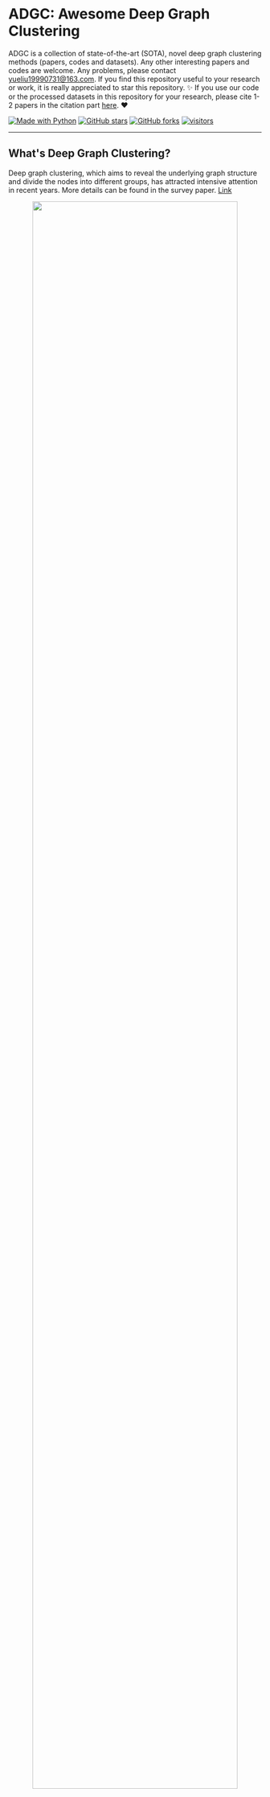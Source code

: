 [python-img]: https://img.shields.io/github/languages/top/yueliu1999/Awesome-Deep-Graph-Clustering?color=lightgrey
[stars-img]: https://img.shields.io/github/stars/yueliu1999/Awesome-Deep-Graph-Clustering?color=yellow
[stars-url]: https://github.com/yueliu1999/Awesome-Deep-Graph-Clustering/stargazers
[fork-img]: https://img.shields.io/github/forks/yueliu1999/Awesome-Deep-Graph-Clustering?color=lightblue&label=fork
[fork-url]: https://github.com/yueliu1999/Awesome-Deep-Graph-Clustering/network/members
[visitors-img]: https://visitor-badge.glitch.me/badge?page_id=yueliu1999.Awesome-Deep-Graph-Clustering
[adgc-url]: https://github.com/yueliu1999/Awesome-Deep-Graph-Clustering

# ADGC: Awesome Deep Graph Clustering

ADGC is a collection of state-of-the-art (SOTA), novel deep graph clustering methods (papers, codes and datasets). Any other interesting papers and codes are welcome. Any problems, please contact yueliu19990731@163.com. If you find this repository useful to your research or work, it is really appreciated to star this repository. :sparkles: If you use our code or the processed datasets in this repository for your research, please cite 1-2 papers in the citation part [here](https://github.com/yueliu1999/Awesome-Deep-Graph-Clustering#citation). :heart:

[![Made with Python][python-img]][adgc-url]
[![GitHub stars][stars-img]][stars-url]
[![GitHub forks][fork-img]][fork-url]
[![visitors][visitors-img]][adgc-url]

--------------

## What's Deep Graph Clustering?

Deep graph clustering, which aims to reveal the underlying graph structure and divide the nodes into different groups, has attracted intensive attention in recent years. More details can be found in the survey paper. [Link](https://arxiv.org/abs/2211.12875)

<div  align="center">    
    <img src="./assets/logo_new.png" width=90% />
</div>



## Important Survey Papers

| Year | Title                                                        |    Venue    |                            Paper                             | Code |
| ---- | ------------------------------------------------------------ | :---------: | :----------------------------------------------------------: | :--: |
| 2023 | **An Overview of Advanced Deep Graph Node Clustering** |    TCSS   | [Link](https://ieeexplore.ieee.org/abstract/document/10049408) |  - |
| 2022 | **A Survey of Deep Graph Clustering: Taxonomy, Challenge, and Application** |    arXiv    | [Link](https://arxiv.org/abs/2211.12875) |  [Link](https://github.com/yueliu1999/Awesome-Deep-Graph-Clustering) |
| 2022 | **A Comprehensive Survey on Community Detection with Deep Learning** |    TNNLS    | [Link](https://arxiv.org/pdf/2105.12584.pdf?ref=https://githubhelp.com) |  -   |
| 2020 | **A Comprehensive Survey on Graph Neural Networks**          |    TNNLS    | [Link](https://ieeexplore.ieee.org/abstract/document/9046288) |  -   |
| 2020 | **Deep Learning for Community Detection: Progress, Challenges and Opportunities** |    IJCAI    |           [Link](https://arxiv.org/pdf/2005.08225)           |  -   |
| 2018 | **A survey of clustering with deep learning: From the perspective of network architecture** | IEEE Access | [Link](https://ieeexplore.ieee.org/stamp/stamp.jsp?arnumber=8412085) |  -   |





## Papers

### Reconstructive Deep Graph Clustering

| Year | Title                                                        |  Venue  |                            Paper                             |                             Code                             |
| ---- | ------------------------------------------------------------ | :-----: | :----------------------------------------------------------: | :----------------------------------------------------------: |
| 2023 | **Graph Clustering with Graph Neural Networks (DMoN)**       |  JMLR  |           [Link](https://arxiv.org/pdf/2006.16904)           | [Link](https://github.com/google-research/google-research/tree/master/graph_embedding/dmon) |
| 2023 | **Graph Clustering Network with Structure Embedding Enhanced (GC-SEE)**               | PR |            [link](https://doi.org/10.1016/j.patcog.2023.109833) | [link](https://github.com/Marigoldwu/GC-SEE) |
| 2023 | **Beyond Homophily: Reconstructing Structure for Graph-agnostic Clustering (DGCN)**          |   ICML    | [Link](https://arxiv.org/abs/2305.02931) | [Link](https://github.com/Panern/DGCN) |
| 2023 | **Deep Temporal Graph Clustering (TGC)** |   arXiv    | [Link](https://arxiv.org/pdf/2305.10738.pdf) |                              -                               |
| 2022 | **Escaping Feature Twist: A Variational Graph Auto-Encoder for Node Clustering (FT-VGAE)** |   IJCAI    | [Link](https://www.ijcai.org/proceedings/2022/465) |          [Link](https://github.com/nairouz/FT-VGAE) |
| 2022 | **Deep Attention-guided Graph Clustering with Dual Self-supervision (DAGC)** |  TCSVT  |           [Link](https://ieeexplore.ieee.org/stamp/stamp.jsp?arnumber=9999681)           |       [Link](https://github.com/ZhihaoPENG-CityU/DAGC)       |
| 2022 | **Rethinking Graph Auto-Encoder Models for Attributed Graph Clustering (R-GAE)** |  TKDE  | [Link](https://arxiv.org/pdf/2107.08562)  |           [Link](https://github.com/nairouz/R-GAE)   |
| 2022 | **Graph embedding clustering: Graph attention auto-encoder with cluster-specificity distribution (GEC-CSD)** |   NN    | [Link](https://www.sciencedirect.com/science/article/pii/S0893608021002008) |         -           |
| 2022 | **Exploring temporal community structure via network embedding (VGRGMM)** |  TCYB   | [Link](https://ieeexplore.ieee.org/abstract/document/9768181) |                              -                               |
| 2022 | **Cluster-Aware Heterogeneous Information Network Embedding (VaCA-HINE)** |  WSDM   |  [Link](https://dl.acm.org/doi/abs/10.1145/3488560.3498385)  |                              -                               |
| 2022 | **Efficient Graph Convolution for Joint Node Representation Learning and Clustering (GCC)** |  WSDM   |  [Link](https://dl.acm.org/doi/pdf/10.1145/3488560.3498533)  | [Link](https://github.com/chakib401/graph_convolutional_clustering) |
| 2022 | **ZINB-based Graph Embedding Autoencoder for Single-cell RNA-seq Interpretations (scTAG)** |  AAAI   | [Link](https://www.aaai.org/AAAI22Papers/AAAI-5060.YuZ.pdf)  |          [Link](https://github.com/Philyzh8/scTAG)           |
| 2022 | **Graph community infomax(GCI)**                             |  TKDD   |        [Link](https://dl.acm.org/doi/10.1145/3480244)        |                              -                               |
| 2022 | **Deep graph clustering with multi-level subspace fusion (DGCSF)** |   PR    | [Link](https://www.sciencedirect.com/science/article/pii/S003132032200557X) |                              -                               |
| 2022 | **Graph Clustering via Variational Graph Embedding (GC-VAE)** |   PR    | [Link](https://www.sciencedirect.com/science/article/abs/pii/S0031320321005148) |                              -                               |
| 2022 | **Deep neighbor-aware embedding for node clustering in attributed graphs (DNENC)** |   PR    | [Link](https://www.sciencedirect.com/science/article/abs/pii/S0031320321004118) |                              -                               |
| 2022 | **Collaborative Decision-Reinforced Self-Supervision for Attributed Graph Clustering (CDRS)** |  TNNLS  | [Link](https://ieeexplore.ieee.org/abstract/document/9777842) |       [Link](https://github.com/Jillian555/TNNLS_CDRS)       |
| 2022 | **Embedding Graph Auto-Encoder for Graph Clustering (EGAE)** |  TNNLS  |     [Link](https://ieeexplore.ieee.org/document/9741755)     |          [Link](https://github.com/hyzhang98/EGAE)   |
| 2021 | **Self-Supervised Graph Convolutional Network for Multi-View Clustering (SGCMC)** |   TMM   | [Link](https://ieeexplore.ieee.org/abstract/document/9472979/) |          [Link](https://github.com/xdweixia/SGCMC)  |
| 2021 | **Adaptive Hypergraph Auto-Encoder for Relational Data Clustering (AHGAE)** |  TKDE   | [Link](https://ieeexplore.ieee.org/iel7/69/4358933/09525190.pdf%3Fcasa_token%3DmbL8SLkmu8AAAAAA:mNPoE2n3BwaMZsYdRotHwa8Qs3uyzY53ZPVd0ixXutwqovM4vA7OSmsYWN3qXOAGW3CgH-LugHo&hl=en&sa=T&oi=ucasa&ct=ucasa&ei=_dvpYcTXCcCVy9YPgta4-AM&scisig=AAGBfm2V50SkaPV0K8x2F_mYsC15x028wA) |                              -        |                     
| 2021 | **Attention-driven Graph Clustering Network (AGCN)**         | ACM MM  | [Link](https://dl.acm.org/doi/pdf/10.1145/3474085.3475276?casa_token=P8cfxVYUtDYAAAAA:J3wHvLHJKu18558Us6rUHjgxXztBqOYMeNNuqFesIflTJiOefWkz8k2xnNzxJYfDYUyUP8BkUrazKA) |   [Link](https://github.com/ZhihaoPENG-CityU/MM21---AGCN)    |
| 2021 | **Deep Fusion Clustering Network (DFCN)**                    |  AAAI   | [Link](https://ojs.aaai.org/index.php/AAAI/article/view/17198/17005) |             [Link](https://github.com/WxTu/DFCN)             |
| 2020 | **Collaborative Graph Convolutional Networks: Unsupervised Learning Meets Semi-Supervised Learning (CGCN)** |  AAAI   | [Link](https://ojs.aaai.org/index.php/AAAI/article/download/5843/5699) | [Link](https://github.com/nairouz/R-GAE/tree/master/GMM-VGAE) |
| 2020 | **Deep multi-graph clustering via attentive cross-graph association (DMGC)** |  WSDM   |  [Link](https://dl.acm.org/doi/abs/10.1145/3336191.3371806)  |          [Link](https://github.com/flyingdoog/DMGC)          |
| 2020 | **Going Deep: Graph Convolutional Ladder-Shape Networks (GCLN)** |  AAAI   | [Link](https://ojs.aaai.org/index.php/AAAI/article/view/5673/5529) |                              -                               |
| 2020 | **Multi-view attribute graph convolution networks for clustering (MAGCN)** |  IJCAI  |   [Link](https://www.ijcai.org/Proceedings/2020/0411.pdf)    |           [Link](https://github.com/IMKBLE/MAGCN)            |
| 2020 | **One2Multi Graph Autoencoder for Multi-view Graph Clustering (O2MAC)** |   WWW   |            [Link](http://shichuan.org/doc/83.pdf)            |     [Link](https://github.com/googlebaba/WWW2020-O2MAC)      |
| 2020 | **Structural Deep Clustering Network (SDCN/SDCN_Q)**         |   WWW   |           [Link](https://arxiv.org/pdf/2002.01633)           |           [Link](https://github.com/bdy9527/SDCN)            |
| 2020 | **Dirichlet Graph Variational Autoencoder (DGVAE)**          | NeurIPS | [Link](https://proceedings.neurips.cc/paper/2020/file/38a77aa456fc813af07bb428f2363c8d-Paper.pdf) |          [Link](https://github.com/xiyou3368/DGVAE)          |
| 2019 | **RWR-GAE: Random Walk Regularization for Graph Auto Encoders (RWR-GAE)** |  arXiv  |           [Link](https://arxiv.org/pdf/1908.04003)           |      [Link](https://github.com/MysteryVaibhav/RWR-GAE)       |
| 2019 | **Symmetric Graph Convolutional Autoencoder for Unsupervised Graph Representation Learning (GALA)** |  ICCV   | [Link](https://openaccess.thecvf.com/content_ICCV_2019/papers/Park_Symmetric_Graph_Convolutional_Autoencoder_for_Unsupervised_Graph_Representation_Learning_ICCV_2019_paper.pdf) |       [Link](https://github.com/sseung0703/GALA_TF2.0)       |
| 2019 | **Attributed Graph Clustering: A Deep Attentional Embedding Approach (DAEGC)** |  IJCAI  |   [Link](https://www.ijcai.org/proceedings/2019/0509.pdf)    |         [Link](https://github.com/Tiger101010/DAEGC)         |
| 2019 | **Network-Specific Variational Auto-Encoder for Embedding in Attribute Networks (NetVAE)** |  IJCAI  |      [Link](https://www.ijcai.org/proceedings/2019/370)      |                              -                               |
| 2017 | **Graph Clustering with Dynamic Embedding (GRACE)**          |  arXiv  |           [Link](https://arxiv.org/pdf/1712.08249)           |  [Link](https://github.com/yangji9181/GRACE?utm_source=catalyzex.com)         |                            
| 2017 | **MGAE: Marginalized Graph Autoencoder for Graph Clustering (MGAE)** |  CIKM   | [Link](https://www.researchgate.net/profile/Shirui-Pan-3/publication/320882195_MGAE_Marginalized_Graph_Autoencoder_for_Graph_Clustering/links/5b76157b45851546c90a3d74/MGAE-Marginalized-Graph-Autoencoder-for-Graph-Clustering.pdf) |          [Link](https://github.com/GRAND-Lab/MGAE)           |
| 2017 | **Learning Community Embedding with Community Detection and Node Embedding on Graphs (ComE)** |  CIKM   | [Link](https://dl.acm.org/doi/pdf/10.1145/3132847.3132925?casa_token=R5eF-os9QxQAAAAA:GFW1TYwX8Yfs7ytT7tiVsAbNDJZhy0ZAVxzx3vYNBlKuwUKthV6OUuF0SdaKSX1DUMXVtr61SlJg0Q) |             [Link](https://github.com/vwz/ComE)              |
| 2016 | **Deep Neural Networks for Learning Graph Representations (DNGR)** |  AAAI   | [Link](https://ojs.aaai.org/index.php/AAAI/article/download/10179/10038) |          [Link](https://github.com/ShelsonCao/DNGR)          |
| 2015 | **Heterogeneous Network Embedding via Deep Architectures (HNE)** | SIGKDD  | [Link](https://dl.acm.org/doi/pdf/10.1145/2783258.2783296?casa_token=HCfko1SoHs0AAAAA:e5B7ZeoGp2DcuT5kj8KwnghRnMyQhoGhWhDEQoSCI6CkuhtIGshlvZzjLQT2c0LHO8R2jo_4KkVOuQ) |                              -                               |
| 2014 | **Learning Deep Representations for Graph Clustering (GraphEncoder)** |  AAAI   | [Link](https://ojs.aaai.org/index.php/AAAI/article/view/8916/8775) | [Link](https://github.com/quinngroup/deep-representations-clustering) |







### Adversarial Deep Graph Clustering

| Year | Title                                                        | Venue  |                           Paper                            |                      Code                      |
| ---- | ------------------------------------------------------------ | :----: | :--------------------------------------------------------: | :--------------------------------------------: |
| 2021 | **Wasserstein Adversarially Regularized Graph Autoencoder**  | arXiv  |          [Link](https://arxiv.org/pdf/2111.04981)          | [Link](https://github.com/LeonResearch/WARGA)  |
| 2020 | **JANE: Jointly adversarial network embedding (JANE)**              | IJCAI  |  [Link](https://www.ijcai.org/Proceedings/2020/0192.pdf)   |                       -                        |
| 2019 | **Adversarial Graph Embedding for Ensemble Clustering (AGAE)** | IJCAI  |     [Link](https://par.nsf.gov/servlets/purl/10113653)     |                       -                        |
| 2019 | **CommunityGAN: Community Detection with Generative Adversarial Nets (CommunityGAN)** |  WWW   | [Link](https://dl.acm.org/doi/abs/10.1145/3308558.3313564) | [Link](https://github.com/SamJia/CommunityGAN) |
| 2019 | **ProGAN: Network embedding via proximity generative adversarial network (ProGAN)** | SIGKDD | [Link](https://dl.acm.org/doi/pdf/10.1145/3292500.3330866) |                       -                        |
| 2019 | **Learning Graph Embedding with Adversarial Training Methods (ARGA/ARVGA)** |  TCYB  |          [Link](https://arxiv.org/pdf/1901.01250)          |   [Link](https://github.com/GRAND-Lab/ARGA)    |
| 2019 | **Adversarially Regularized Graph Autoencoder for Graph Embedding (ARGA/ARVGA)** | IJCAI  |          [Link](https://arxiv.org/pdf/1802.04407)          |   [Link](https://github.com/GRAND-Lab/ARGA)    |
| 2022 | **Unsupervised network embedding beyond homophily (SELENE)** | TMLR  |          [Link](https://orbilu.uni.lu/bitstream/10993/53475/1/TMLR22b.pdf)          |   [Link](https://github.com/zhiqiangzhongddu/SELENE)    |



### Contrastive Deep Graph Clustering

| Year | Title                                                        |  Venue  |                            Paper                             |                             Code                             |
| ---- | ------------------------------------------------------------ | :-----: | :----------------------------------------------------------: | :----------------------------------------------------------: |
| 2023 | **Dink-Net: Neural Clustering on Large Graphs**              |  ICML   |          [Link](https://arxiv.org/pdf/2305.18405.pdf)             |         [Link](https://github.com/yueliu1999/Dink-Net)                       |
| 2023 | **CONGREGATE: Contrastive Graph Clustering in Curvature Spaces**|  IJCAI   |    [Link](https://arxiv.org/pdf/2305.03555.pdf)    |   [Link](https://github.com/CurvCluster/Congregate)                 |
| 2023 | **Simple Contrastive Graph Clustering (SCGC)**               |  TNNLS  |           [Link](https://arxiv.org/abs/2205.07865)           |                              -                               |
| 2023 | **Hard Sample Aware Network for Contrastive Deep Graph Clustering (HSAN)** |  AAAI   |           [Link](https://arxiv.org/abs/2212.08665)           |          [Link](https://github.com/yueliu1999/HSAN)          |
| 2023 | **Cluster-guided Contrastive Graph Clustering Network (CCGC)** |  AAAI   |           [Link](https://arxiv.org/abs/2301.01098)           |        [Link](https://github.com/xihongyang1999/CCGC)        |
| 2023 | **Contrastive Graph Clustering in Curvature Spaces** |  arXiv   |           [Link](https://arxiv.org/abs/2305.03555)           |        -       |
| 2022 | **NCAGC: A Neighborhood Contrast Framework for Attributed Graph Clustering (NCAGC)** |  arXiv  |           [Link](https://arxiv.org/abs/2206.07897)           | [Link](https://github.com/wangtong627/Dual-Contrastive-Attributed-Graph-Clustering-Network) |
| 2022 | **SCGC : Self-Supervised Contrastive Graph Clustering (SCGC)** |  arXiv  |           [Link](https://arxiv.org/pdf/2204.12656)           |           [Link](https://github.com/gayanku/SCGC)            |
| 2022 | **Improved Dual Correlation Reduction Network (IDCRN)**      |  arXiv  |           [Link](https://arxiv.org/abs/2202.12533)           |                              -                               |
| 2022 | **S3GC: Scalable Self-Supervised Graph Clustering (S3GC)**   | NeurIPS |      [Link](https://openreview.net/forum?id=ldl2V3vLZ5)      |           [Link](https://github.com/devvrit/S3GC)            |
| 2022 | **Self-consistent Contrastive Attributed Graph Clustering with Pseudo-label Prompt (SCAGC)** |   TMM   |           [Link](https://arxiv.org/abs/2110.08264)           |          [Link](https://github.com/xdweixia/SCAGC)           |
| 2022 | **CGC: Contrastive Graph Clustering for Community Detection and Tracking (CGC)** |   WWW   |           [Link](https://arxiv.org/abs/2204.08504)           |                              -                               |
| 2022 | **Towards Unsupervised Deep Graph Structure Learning (SUBLIME)** |   WWW   |         [Link](https://arxiv.org/pdf/2201.06367.pdf)         |         [Link](https://github.com/GRAND-Lab/SUBLIME)         |
| 2022 | **Attributed Graph Clustering with Dual Redundancy Reduction (AGC-DRR)** |  IJCAI  |   [Link](https://www.ijcai.org/proceedings/2022/0418.pdf)    | [Link](https://github.com/gongleii/AGC-DRR)                                                         |
| 2022 | **Deep Graph Clustering via Dual Correlation Reduction (DCRN)** |  AAAI   | [Link](https://www.aaai.org/AAAI22Papers/AAAI-5928.LiuY.pdf) |          [Link](https://github.com/yueliu1999/DCRN)          |
| 2022 | **RepBin: Constraint-Based Graph Representation Learning for Metagenomic Binning (RepBin)** |  AAAI   | [Link](https://www.aaai.org/AAAI22Papers/AAAI-4979.XueH.pdf) |        [Link](https://github.com/xuehansheng/RepBin)         |
| 2022 | **Augmentation-Free Self-Supervised Learning on Graphs (AFGRL)** |  AAAI   |           [Link](https://arxiv.org/pdf/2112.02472)           |          [Link](https://github.com/Namkyeong/AFGRL)          |
| 2022 | **SAIL: Self-Augmented Graph Contrastive Learning (SAIL)**   |  AAAI   |           [Link](https://arxiv.org/abs/2009.00934)           |                              -                               |
| 2021 | **Graph Debiased Contrastive Learning with Joint Representation Clustering (GDCL)** |  IJCAI  |   [Link](https://www.ijcai.org/proceedings/2021/0473.pdf)    |           [Link](https://github.com/hzhao98/GDCL)            |
| 2021 | **Multi-view Contrastive Graph Clustering (MCGC)**           | NeurIPS | [Link](https://papers.nips.cc/paper/2021/file/10c66082c124f8afe3df4886f5e516e0-Paper.pdf) |            [Link](https://github.com/panern/mcgc)            |
| 2021 | **Self-supervised Heterogeneous Graph Neural Network with Co-contrastive Learning (HeCo)** | SIGKDD  |    [Link](https://dl.acm.org/doi/10.1145/3447548.3467415)    |         [Link](https://github.com/liun-online/HeCo)          |
| 2020 | **Adaptive Graph Encoder for Attributed Graph Embedding (AGE)** | SIGKDD  |           [Link](https://arxiv.org/pdf/2007.01594)           |            [Link](https://github.com/thunlp/AGE)             |
| 2020 | **CommDGI: Community Detection Oriented Deep Graph Infomax (CommDGI)** |  CIKM   |  [Link](https://dl.acm.org/doi/abs/10.1145/3340531.3412042)  |          [Link](https://github.com/FDUDSDE/CommDGI)          |
| 2020 | **Contrastive Multi-View Representation Learning on Graphs (MVGRL)** |  ICML   | [Link](http://proceedings.mlr.press/v119/hassani20a/hassani20a.pdf) |        [Link](https://github.com/kavehhassani/mvgrl)         |





## Other Related Papers

### Deep Clustering

| Year | Title                                                        | **Venue** |                            Paper                             |                             Code                             |
| :--: | :----------------------------------------------------------- | :-------: | :----------------------------------------------------------: | :----------------------------------------------------------: |
| 2023 | **Beyond The Evidence Lower Bound: Dual Variational Graph Auto-Encoders For Node Clustering**  |   SDM    | [Link](https://epubs.siam.org/doi/epdf/10.1137/1.9781611977653.ch12) | [Link](https://github.com/nairouz/BELBO-VGAE) |
| 2023 | **GC-Flow: A Graph-Based Flow Network for Effective Clustering**          |   ICLM    | [Link](https://arxiv.org/pdf/2305.17284.pdf) | [Link](https://github.com/xztcwang/GCFlow) |
| 2023 | **Scalable Attributed-Graph Subspace Clustering (SAGSC)**          |   AAAI    | [Link](https://chakib401.github.io/files/SAGSC.pdf) | [Link](https://github.com/chakib401/sagsc) |
| 2022 | **Adaptive Attribute and Structure Subspace Clustering Network (AASSC-Net)**          |   TIP    | [Link](https://ieeexplore.ieee.org/iel7/83/9626658/09769915.pdf) | [Link](https://github.com/ZhihaoPENG-CityU/TIP22---AASSC-Net) |
| 2022 | **Twin Contrastive Learning for Online Clustering**          |   IJCV    | [Link](http://pengxi.me/wp-content/uploads/2022/07/Twin-Contrastive-Learning-for-Online-Clustering.pdf) | [Link](https://github.com/Yunfan-Li/Twin-Contrastive-Learning) |
| 2022 | **Non-Graph Data Clustering via O(n) Bipartite Graph Convolution**          |   TPAMI    | [Link](https://ieeexplore.ieee.org/abstract/document/9996549) | [Link](https://github.com/hyzhang98/AnchorGAE-torch) |
| 2022 | **Ada-nets: Face clustering via adaptive neighbor discovery in the structure space** |   ICLR    |           [Link](https://arxiv.org/pdf/2202.03800)           |         [Link](https://github.com/damo-cv/Ada-NETS)          |
| 2021 | **Adaptive Graph Auto-Encoder for General Data Clustering**  |   TPAMI   | [Link](https://ieeexplore.ieee.org/stamp/stamp.jsp?tp=&arnumber=9606581) |         [Link](https://github.com/hyzhang98/AdaGAE)          |
| 2021 | **Contrastive Clustering**                                   |   AAAI    |         [Link](https://arxiv.org/pdf/2009.09687.pdf)         | [Link](https://github.com/Yunfan-Li/Contrastive-Clustering)  |
| 2017 | **Towards k-means-friendly spaces: Simultaneous deep learning and clustering (DCN)** |   ICML    | [Link](http://proceedings.mlr.press/v70/yang17b/yang17b.pdf) |           [Link](https://github.com/boyangumn/DCN)           |
| 2017 | **Improved Deep Embedded Clustering with Local Structure Preservation (IDEC)** |   IJCAI   | [Link](https://www.researchgate.net/profile/Xifeng-Guo/publication/317095655_Improved_Deep_Embedded_Clustering_with_Local_Structure_Preservation/links/59263224458515e3d4537edc/Improved-Deep-Embedded-Clustering-with-Local-Structure-Preservation.pdf) |          [Link](https://github.com/XifengGuo/IDEC)           |
| 2016 | **Unsupervised Deep Embedding for Clustering Analysis (DEC)** |   ICML    |     [Link](http://proceedings.mlr.press/v48/xieb16.pdf)      |           [Link](https://github.com/piiswrong/dec)           |

### Other Related Methods

| Year | Title                                                        | **Venue** |                            Paper                             |                             Code                             |
| :--: | :----------------------------------------------------------- | :-------: | :----------------------------------------------------------: | :----------------------------------------------------------: |
| 2022 | **Deep linear graph attention model for attributed graph clustering** | Knowl Based Syst | [Link](https://doi.org/10.1016/j.knosys.2022.108665) | - |
| 2022 | **Scalable Deep Graph Clustering with Random-walk based Self-supervised Learning** | WWW | [Link](https://arxiv.org/pdf/2112.15530) | - |
| 2022 | **X-GOAL: Multiplex Heterogeneous Graph Prototypical Contrastive Learning (X-GOAL)** | arXiv | [Link](https://arxiv.org/pdf/2109.03560) | - |
| 2022 | **Deep Graph Clustering with Multi-Level Subspace Fusion** |   PR    |      [Link](https://doi.org/10.1016/j.patcog.2022.109077)      |-|
| 2022 | **GRACE: A General Graph Convolution Framework for Attributed Graph Clustering** |   TKDD    |      [Link](https://dl.acm.org/doi/pdf/10.1145/3544977)      |                               [Link](https://github.com/BarakeelFanseu/GRACE)                               |                               |
| 2022 | **Fine-grained Attributed Graph Clustering**                 |    SDM    | [Link](https://epubs.siam.org/doi/epdf/10.1137/1.9781611977172.42) |            [Link](https://github.com/sckangz/FGC)            |
| 2022 | **Multi-view graph embedding clustering network: Joint self-supervision and block diagonal representation** |    NN     | [Link](https://www.sciencedirect.com/science/article/pii/S089360802100397X?via%3Dihub) |       [Link](https://github.com/xdweixia/NN-2022-MVGC)       |
| 2022 | **SAGES: Scalable Attributed Graph Embedding with Sampling for Unsupervised Learning** |   TKDE    | [Link](https://ieeexplore.ieee.org/abstract/document/9705119) |                              -                               |
| 2022 | **Automated Self-Supervised Learning For Graphs**            |   ICLR    |     [Link](https://openreview.net/forum?id=rFbR4Fv-D6-)      |       [Link](https://github.com/ChandlerBang/AutoSSL)        |
| 2022 | **Stationary diffusion state neural estimation for multi-view clustering** |   AAAI    |           [Link](https://arxiv.org/abs/2112.01334)           |           [Link](https://github.com/kunzhan/SDSNE)           |
| 2021 | **Simple Spectral Graph Convolution**                        |   ICLR    |      [Link](https://openreview.net/pdf?id=CYO5T-YjWZV)       |         [Link](https://github.com/allenhaozhu/SSGC)          |
| 2021 | **Spectral embedding network for attributed graph clustering (SENet)** |    NN     | [Link](https://www.sciencedirect.com/science/article/abs/pii/S0893608021002227) |                              -                               |
| 2021 | **Smoothness Sensor: Adaptive Smoothness Transition Graph Convolutions for Attributed Graph Clustering** |   TCYB    | [Link](https://ieeexplore.ieee.org/stamp/stamp.jsp?tp=&arnumber=9514513) |           [Link](https://github.com/aI-area/NASGC)           |
| 2021 | **Multi-view Attributed Graph Clustering**                   |   TKDE    | [Link](https://www.researchgate.net/profile/Zhao-Kang-6/publication/353747180_Multi-view_Attributed_Graph_Clustering/links/612059cd0c2bfa282a5cd55e/Multi-view-Attributed-Graph-Clustering.pdf) |           [Link](https://github.com/sckangz/MAGC)            |
| 2021 | **High-order Deep Multiplex Infomax**                        |    WWW    |           [Link](https://arxiv.org/abs/2102.07810)           |          [Link](https://github.com/baoyujing/HDMI)           |
| 2021 | **Graph InfoClust: Maximizing Coarse-Grain Mutual Information in Graphs** |   PAKDD   | [Link](https://link.springer.com/chapter/10.1007%2F978-3-030-75762-5_43) |    [Link](https://github.com/cmavro/Graph-InfoClust-GIC)     |
| 2021 | **Graph Filter-based Multi-view Attributed Graph Clustering** |   IJCAI   |   [Link](https://www.ijcai.org/proceedings/2021/0375.pdf)    |           [Link](https://github.com/sckangz/MvAGC)           |
| 2021 | **Graph-MVP: Multi-View Prototypical Contrastive Learning for Multiplex Graphs** |   arXiv   |           [Link](https://arxiv.org/abs/2109.03560)           |         [Link](https://github.com/chao1224/GraphMVP)         |
| 2021 | **Contrastive Laplacian Eigenmaps**                          |  NeurIPS  | [Link](https://proceedings.neurips.cc/paper/2021/file/2d1b2a5ff364606ff041650887723470-Paper.pdf) |         [Link](https://github.com/allenhaozhu/COLES)         |
| 2020 | **Cluster-Aware Graph Neural Networks for Unsupervised Graph Representation Learning** |   arXiv   |           [Link](https://arxiv.org/abs/2009.01674)           | - |
| 2020 | **Distribution-induced Bidirectional GAN for Graph Representation Learning** |   CVPR    |           [Link](https://arxiv.org/pdf/1912.01899)           |           [Link](https://github.com/SsGood/DBGAN)            |
| 2020 | **Adaptive Graph Converlutional Network with Attention Graph Clustering for Co saliency Detection** |   CVPR    | [Link](http://openaccess.thecvf.com/content_CVPR_2020/papers/Zhang_Adaptive_Graph_Convolutional_Network_With_Attention_Graph_Clustering_for_Co-Saliency_CVPR_2020_paper.pdf) |      [Link](https://github.com/ltp1995/GCAGC-CVPR2020)       |
| 2020 | **Spectral Clustering with Graph Neural Networks for Graph Pooling (MinCutPool)** |   ICML    | [Link](http://proceedings.mlr.press/v119/bianchi20a/bianchi20a.pdf) | [Link](https://github.com/FilippoMB/Spectral-Clustering-with-Graph-Neural-Networks-for-Graph-Pooling) |
| 2020 | **MAGNN: Metapath Aggregated Graph Neural Network for Heterogeneous Graph Embedding** |    WWW    |           [Link](https://arxiv.org/abs/2002.01680)           |          [Link](https://github.com/cynricfu/MAGNN)           |
| 2020 | **Unsupervised Attributed Multiplex Network Embedding**      |   AAAI    |           [Link](https://arxiv.org/abs/1911.06750)           |           [Link](https://github.com/pcy1302/DMGI)            |
| 2020 | **Cross-Graph: Robust and Unsupervised Embedding for Attributed Graphs with Corrupted Structure** |   ICDM    |     [Link](https://ieeexplore.ieee.org/document/9338269)     |      [Link](https://github.com/FakeTibbers/Cross-Graph)      |
| 2020 | **Multi-class imbalanced graph convolutional network learning** | IJCAI | [Link](https://www.ijcai.org/proceedings/2020/0398.pdf) | - |
| 2020 | **CAGNN: Cluster-Aware Graph Neural Networks for Unsupervised Graph Representation Learning** |   arXiv   |   [Link](http://arxiv.org/abs/2009.01674)    |           -            |
| 2020 | **Attributed Graph Clustering via Deep Adaptive Graph Maximization** |   ICCKE   | [Link](https://ieeexplore-ieee-org-s.nudtproxy.yitlink.com/stamp/stamp.jsp?tp=&arnumber=9303694) |                              -                               |
| 2019 | **Heterogeneous Graph Attention Network (HAN)**           |    WWW    |         [Link](https://arxiv.org/pdf/1903.07293.pdf)         |            [Link](https://github.com/Jhy1993/HAN)            |
| 2019 | **Multi-view Consensus Graph Clustering**                    |    TIP    | [Link](https://ieeexplore.ieee.org/abstract/document/8501973) |           [Link](https://github.com/kunzhan/MCGC)            |
| 2019 | **Attributed Graph Clustering via Adaptive Graph Convolution (AGC)** |   IJCAI   |   [Link](https://www.ijcai.org/Proceedings/2019/0601.pdf)    |      [Link](https://github.com/karenlatong/AGC-master)       |
| 2016 | **node2vec: Scalable Feature Learning for Networks (node2vec)** | SIGKDD | [Link](https://dl.acm.org/doi/abs/10.1145/2939672.2939754?casa_token=jt4dhGo-tKEAAAAA:lhscLc-u0XZFYYyi48kXK3_vtYR-PffsbbMRZdtpbaprcB1FGyjWH1RvstHACYALyZ9OtUf2nv_FjQ) | [Link](http://snap.stanford.edu/node2vec/) |
| 2015 | **LINE: Large-scale Information Network Embedding (LINE)** | WWW | [Link](https://dl.acm.org/doi/pdf/10.1145/2736277.2741093?casa_token=ahQ9yUhknkAAAAAA:lP6rusbODmZ1ZpGxF-cIiiopMiAA8Q4I02cBBbfE5dc8-NQpiPOdV0cv4-43lA9CkTXU4mPei39UDg) | [Link](https://github.com/tangjianpku/LINE) |
| 2014 | **DeepWalk: Online Learning of Social Representations (DeepWalk)** | SIGKDD | [Link](https://dl.acm.org/doi/pdf/10.1145/2623330.2623732?casa_token=x6Gui_HExYoAAAAA:mzfm0BH0rSX7qcQV2WJ6uTSsg7zjnPalmOQ8sQuoJrwXfh9fcDgVPgXb-APCLGk1qWsPpIkBhI61pw) | [Link](https://github.com/phanein/deepwalk) |
| 2016 | **Variational Graph Auto-Encoders (GAE)** | NeurIPS Workshop | [Link](https://ieeexplore.ieee.org/abstract/document/9046288) | [Link](https://github.com/tkipf/gae) |



## Benchmark Datasets

We divide the datasets into two categories, i.e. graph datasets and non-graph datasets. Graph datasets are some graphs in real-world, such as citation networks, social networks and so on. Non-graph datasets are NOT graph type. However, if necessary, we could construct "adjacency matrices"  by K-Nearest Neighbors (KNN) algorithm.



#### Quick Start

- Step1: Download all datasets from \[[Google Drive](https://drive.google.com/drive/folders/1thSxtAexbvOyjx-bJre8D4OyFKsBe1bK?usp=sharing) | [Nutstore](https://www.jianguoyun.com/p/DfzK1pwQwdaSChjI2aME)]. Optionally, download some of them from URLs in the tables (Google Drive)
- Step2: Unzip them to **./dataset/**
- Step3: Change the type and the name of the dataset in **main.py**
- Step4: Run the **main.py**



#### Code

- **utils.py**
  1. **load_graph_data**: load graph datasets 
  2. **load_data**: load non-graph datasets
  3. **normalize_adj**: normalize the adjacency matrix
  4. **diffusion_adj**: calculate the graph diffusion
  5. **construct_graph**: construct the knn graph for non-graph datasets
  6. **numpy_to_torch**: convert numpy to torch
  7. **torch_to_numpy**: convert torch to numpy
- **clustering.py**
  1. **setup_seed**:  fix the random seed
  2. **evaluation**: evaluate the performance of clustering
  3. **k_means**: K-means algorithm
- **visualization.py**
  1. **t_sne**: t-SNE algorithm
  2. **similarity_plot**: visualize cosine similarity matrix of the embedding or feature



#### Datasets Details

About the introduction of each dataset, please check [here](./dataset/README.md)

1. Graph Datasets

   | Dataset  | # Samples | # Dimension | # Edges | # Classes |                             URL                              |
   | :------: | :-------: | :---------: | :-----: | :-------: | :----------------------------------------------------------: |
   |   CORA   |   2708    |    1433     |  5278   |     7     | [cora.zip](https://drive.google.com/file/d/1_LesghFTQ02vKOBUfDP8fmDF1JP3MPrJ/view?usp=sharing) |
   | CITESEER |   3327    |    3703     |  4552   |     6     | [citeseer.zip](https://drive.google.com/file/d/1dEsxq5z5dc35tS3E46pg6pc2LUMlF6jF/view?usp=sharing) |
   |   CITE   |   3327    |    3703     |  4552   |     6     | [cite.zip](https://drive.google.com/file/d/1dEsxq5z5dc35tS3E46pg6pc2LUMlF6jF/view?usp=sharing) |
   |  PUBMED  |   19717   |     500     |  44324  |     3     | [pubmed.zip](https://drive.google.com/file/d/1tdr20dvvjZ9tBHXj8xl6wjO9mQzD0rzA/view?usp=sharing) |
   |   DBLP   |   4057    |     334     |  3528   |     4     | [dblp.zip](https://drive.google.com/file/d/1XWWMIDyvCQ4VJFnAmXS848ksN9MFm5ys/view?usp=sharing) |
   |   ACM    |   3025    |    1870     |  13128  |     3     | [acm.zip](https://drive.google.com/file/d/19j7zmQ-AMgzTX7yZoKzUK5wVxQwO5alx/view?usp=sharing) |
   |   AMAP   |   7650    |     745     | 119081  |     8     | [amap.zip](https://drive.google.com/file/d/1qqLWPnBOPkFktHfGMrY9nu8hioyVZV31/view?usp=sharing) |
   |   AMAC   |   13752   |     767     | 245861  |    10     | [amac.zip](https://drive.google.com/file/d/1DJhSOYWXzlRDSTvaC27bSmacTbGq6Ink/view?usp=sharing) |
   | CORAFULL |   19793   |    8710     |  63421  |    70     | [corafull.zip](https://drive.google.com/file/d/1XLqs084J3xgWW9jtbBXJOmmY84goT1CE/view?usp=sharing) |
   |   WIKI   |   2405    |    4973     |  8261   |    17     | [wiki.zip](https://drive.google.com/file/d/1vxupFQaEvw933yUuWzzgQXxIMQ_46dva/view?usp=sharing) |
   |   COCS   |   18333   |    6805     |  81894  |    15     | [cocs.zip](https://drive.google.com/file/d/186twSfkDNmqh9L618iCeWq4DA7Lnpte0/view?usp=sharing) |
   | CORNELL  |    183    |    1703     |   149   |     5     | [cornell.zip](https://drive.google.com/file/d/1EjpHP26Oh0_qHl13vOfEzc4ZyzkGrR-M/view?usp=sharing) |
   |  TEXAS   |    183    |    1703     |   162   |     5     | [texas.zip](https://drive.google.com/file/d/1kpz6b9-OsEU1RsAyxWWeUgzhdd3-koI2/view?usp=sharing) |
   |   WISC   |    251    |    1703     |   257   |     5     | [wisc.zip](https://drive.google.com/file/d/1I8v1H1IthEiWd4IoV-wXNF6g1Wtg_sVC/view?usp=sharing) |
   |   FILM   |   7600    |     932     |  15009  |     5     | [film.zip](https://drive.google.com/file/d/1s5K9Gb235-gO-IwevJLKAts7jExnnmrC/view?usp=sharing) |
   |   BAT    |    131    |     81      |  1038   |     4     | [bat.zip](https://drive.google.com/file/d/1hRPtdFo9CzcxlFb84NWXg-HmViZnqshu/view?usp=sharing) |
   |   EAT    |    399    |     203     |  5994   |     4     | [eat.zip](https://drive.google.com/file/d/1iE0AFKs1V5-nMk2XhV-TnfmPhvh0L9uo/view?usp=sharing) |
   |   UAT    |   1190    |     239     |  13599  |     4     | [uat.zip](https://drive.google.com/file/d/1RUTHp54dVPB-VGPsEk8tV32DsSU0l-n_/view?usp=sharing) |
   

**Edges**: Here, we just count the number of undirected edges.

2. Non-graph Datasets

   | Dataset | Samples | Dimension |  Type  | Classes |                             URL                              |
   | :-----: | :-----: | :-------: | :----: | :-----: | :----------------------------------------------------------: |
   |  USPS   |  9298   |    256    | Image  |   10    | [usps.zip](https://drive.google.com/file/d/19oBkSeIluW3A5kcV7W0UM1Bt6V9Q62e-/view?usp=sharing) |
   |  HHAR   |  10299  |    561    | Record |    6    | [hhar.zip](https://drive.google.com/file/d/126OFuNhf2u-g9Tr0wukk0T8uM1cuPzy2/view?usp=sharing) |
   |  REUT   |  10000  |   2000    |  Text  |    4    | [reut.zip](https://drive.google.com/file/d/12MpPWyN87bu-AQYTyjdEcofy1mgjgzi9/view?usp=sharing) |



## Citation

```
@article{deep_graph_clustering_survey,
  title={A Survey of Deep Graph Clustering: Taxonomy, Challenge, and Application},
  author={Liu, Yue and Xia, Jun and Zhou, Sihang and Wang, Siwei and Guo, Xifeng and Yang, Xihong and Liang, Ke and Tu, Wenxuan and Li, Z. Stan and Liu, Xinwang},
  journal={arXiv preprint arXiv:2211.12875},
  year={2022}
}

@inproceedings{Dink-Net,
  title={Dink-net: Neural clustering on large graphs},
  author={Liu, Yue and Liang, Ke and Xia, Jun and Zhou, Sihang and Yang, Xihong and Liu, Xinwang and Li, Stan Z},
  booktitle={Proceedings of International Conference on Machine Learning},
  year={2023}
}

@inproceedings{HSAN,
  title={Hard sample aware network for contrastive deep graph clustering},
  author={Liu, Yue and Yang, Xihong and Zhou, Sihang and Liu, Xinwang and Wang, Zhen and Liang, Ke and Tu, Wenxuan and Li, Liang and Duan, Jingcan and Chen, Cancan},
  booktitle={Proceedings of the AAAI conference on artificial intelligence},
  volume={37},
  number={7},
  pages={8914--8922},
  year={2023}
}

@inproceedings{DCRN,
  title={Deep Graph Clustering via Dual Correlation Reduction},
  author={Liu, Yue and Tu, Wenxuan and Zhou, Sihang and Liu, Xinwang and Song, Linxuan and Yang, Xihong and Zhu, En},
  booktitle={Proceedings of the AAAI Conference on Artificial Intelligence},
  volume={36},
  number={7},
  pages={7603-7611},
  year={2022}
}

@article{RGAE,
  title={Rethinking Graph Auto-Encoder Models for Attributed Graph Clustering},
  author={Mrabah, Nairouz and Bouguessa, Mohamed and Touati, Mohamed Fawzi and Ksantini, Riadh},
  journal={IEEE Transactions on Knowledge and Data Engineering},
  year={2022}
}
```



## Other Related Awesome Repository

[Awesome Incomplete Graph Representation Learning](https://github.com/WxTu/Awesome-Incomplete-Graph-Representation-Learning)

[Awesome Knowledge Graph Reasoning](https://github.com/LIANGKE23/Awesome-Knowledge-Graph-Reasoning)

[A Unified Framework for Deep Attribute Graph Clustering](https://github.com/Marigoldwu/A-Unified-Framework-for-Deep-Attribute-Graph-Clustering)

[Awesome Deep Multiview Clustering](https://github.com/jinjiaqi1998/Awesome-Deep-Multiview-Clustering)

